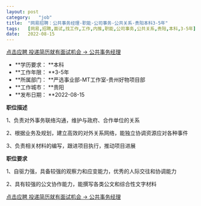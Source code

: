```yaml
---
layout:	post
category:	"job"
title:	"网易招聘：公共事务经理-职能-公司事务-公共关系-贵阳本科3-5年"
tags:	[网易,招聘,面试,找工作,工作,内推,职能,公司事务,公共关系,贵阳,本科,3-5年]
date:	2022-08-15
---
```


[点击应聘 投递简历就有面试机会 ->  公共事务经理](http://mobile.bole.netease.com/bole/boleDetail?id=42265&employeeId=346f03c3cda5f04c&key=all)



- **学历要求： **本科
- **工作年限： **3-5年
- **所属部门： **严选事业部-MT工作室-贵州好物项目部
- **工作城市： **贵阳
- **发布日期： **2022-08-15



**职位描述**

1、负责对外事务联络沟通，维护与政府、合作单位的关系

2、根据业务及规划，建立高效的对外关系网络，能独立协调资源应对各种事件

3、负责相关材料的编写，跟进项目执行，推动项目进展



**职位要求**

1、自驱力强，具备较强的观察力和应变能力，优秀的人际交往和协调能力

2、具有较强的公文协作能力，能撰写各类公文和综合性文字材料



[点击应聘 投递简历就有面试机会 ->  公共事务经理](http://mobile.bole.netease.com/bole/boleDetail?id=42265&employeeId=346f03c3cda5f04c&key=all)